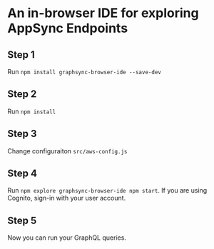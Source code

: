 # An in-browser IDE for exploring AppSync Endpoints


## Step 1
Run `npm install graphsync-browser-ide --save-dev`

## Step 2
Run `npm install`

## Step 3
Change configuraiton `src/aws-config.js`

## Step 4
Run `npm explore graphsync-browser-ide npm start`. If you are using Cognito, sign-in with your user account.

## Step 5
Now you can run your GraphQL queries.
